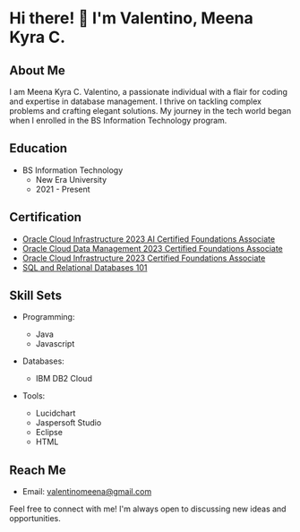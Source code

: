 # Hi there! 👋 I'm Valentino, Meena Kyra C.

## About Me

I am Meena Kyra C. Valentino, a passionate individual with a flair for coding and expertise in database management. I thrive on tackling complex problems and crafting elegant solutions. My journey in the tech world began when I enrolled in the BS Information Technology program.

## Education

- BS Information Technology
  - New Era University
  - 2021 - Present

## Certification

- [Oracle Cloud Infrastructure 2023 AI Certified Foundations Associate](https://catalog-education.oracle.com/pls/certview/sharebadge?id=A3168DD5E0BCD5000361CF9C7F9AAF7AF4919441D7242890689B99CACE10F6D0&fbclid=IwAR2qpcwmlA-nEM2f4XRofqk23Lw3hHbHsqWcgNG2aJl_eZvcuJ8b3PT1OYg)
- [Oracle Cloud Data Management 2023 Certified Foundations Associate](https://catalog-education.oracle.com/pls/certview/sharebadge?id=E115C82561154B074C12677577069FD37387DCC54030AC66DFC339BF60CD75A3)
- [Oracle Cloud Infrastructure 2023 Certified Foundations Associate](https://catalog-education.oracle.com/pls/certview/sharebadge?id=E8FE207FC1E69149A58977551E577E605DB6EDEDD7EF6197A50574D4A2F60DAA&fbclid=IwAR2vmH2ZtmxR8d06pcvA57v4NdR87WA8cNeYQYUgVOGFCN0X-wEIMbe9Jds)
- [SQL and Relational Databases 101](https://courses.cognitiveclass.ai/certificates/afa43f6a012648f49e64da56afaffc72)

## Skill Sets

- Programming:
  - Java
  - Javascript

- Databases:
  - IBM DB2 Cloud

- Tools:
  - Lucidchart
  - Jaspersoft Studio
  - Eclipse
  - HTML

## Reach Me
- Email: valentinomeena@gmail.com

Feel free to connect with me! I'm always open to discussing new ideas and opportunities.

[certification_link1]: # "Hyperlink to Oracle Cloud Infrastructure 2023 AI Certified Foundations Associate certification"
[certification_link2]: # "Hyperlink to Oracle Cloud Data Management 2023 Certified Foundations Associate certification"
[certification_link3]: # "Hyperlink to Oracle Cloud Infrastructure 2023 Certified Foundations Associate certification"
[certification_link4]: # "Hyperlink to SQL and Relational Databases 101 certification"

